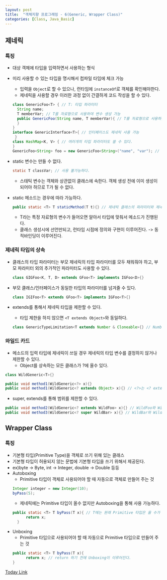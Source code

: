 ```yaml
---
layout: post
title:  "객체지향 프로그래밍 - 6(Generic, Wrapper Class)"
categories: [Class, Java_Basic]
---
```


## 제네릭

### 특징
- 대상 객체에 타입을 입력하면서 사용하는 형식
- 미리 사용할 수 있는 타입을 명시해서 컴파일 타임에 체크 가능
  * 입력을 `Object`로 할 수 있으나, 런타임에 `instanceOf`로 객체를 확인해야한다.
  * 제네릭을 사용할 경우 이러한 과정 없이 간결하게 코드 작성을 할 수 있다.
  ```java
  class GenericFoo<T> { // T: 타입 파라미터
    String name;
    T memberVar; // T를 자료형으로 사용하여 변수 생성 가능
    public GenericFoo(String name, T memberVar){ // T를 자료형으로 사용하는 메소드 생성 가능
    }
  }
  interface GenericInterface<T>{ // 인터페이스도 제네릭 사용 가능
   }
  class HashMap<K, V> { // 여러개의 타입 파라미터도 쓸 수 있다.
  }
  GenericFoo<String> foo = new GenericFoo<String>("name", "var"); // foo 객체에 한해서 T는 String이다. // 다음과 같이 만들어 사용한다.
  ```
- static 변수는 만들 수 없다.
  ```java
  static T classVar; // 사용 불가능하다.
  ```
  * 스태틱 변수는 객체와 상관없이 클래스에 속한다. 객체 생성 전에 이미 생성이 되어야 하므로 T가 될 수 없다.

- static 메소드는 경우에 따라 가능하다.
  ```java
  public static <T> T staticMethod(T t){} // 제네릭 클래스의 파라미터와 제네릭 메소드의 파라미터는 별개이다.
  ```
  * T라는 특정 자료형의 변수가 들어오면 알아서 타입에 맞춰서 메소드가 진행된다.
  * 클래스 생성시에 선언만되고, 런타임 시점에 정의와 구현이 이루어진다. -> 동적바인딩이 이루어진다.


### 제네릭 타입의 상속
- 클래스의 타입 파라미터는 부모 제네릭의 타입 파라미터를 모두 채워줘야 하고, 부모 파라미터 외의 추가적인 파라미터도 사용할 수 있다.
  ```java
  class GIGFoo<K, T, D> extends GFoo<T> implements IGFoo<D>{}
  ```
- 부모 클래스/인터페이스가 동일한 타입의 파라미터를 넘겨줄 수 있다.
  ```java
  class IGIFoo<T> extends GFoo<T> implements IGFoo<T>{}
  ```
- extends를 통해서 제네릭 타입을 제한할 수 있다.
  * 타입 제한을 하지 않으면 `<T extends Object>`와 동일하다.

  ```java
  class GenericTypeLimitation<T extends Number & Cloneable>{} // Number 추상클래스, Cloneable 인터페이스를 상속하는 클래스만 T로 올 수 있다.
  ```

### 와일드 카드
- 메소드의 입력 타입에 제네릭이 쓰일 경우 제네릭의 타입 변수를 결정하지 않거나 제한할 수 있다.
  * Object를 상속하는 모든 클래스가 ?에 올수 있다.
```java
class WildGeneric<T>{}
```
```java
public void method1(WildGeneric<?> x){}
public void method1(WildGeneric<? extends Object> x){} // <?>는 <? extends Object>와 같다.
```
  * super, extends를 통해 범위를 제한할 수 있다.
```java
public void method2(WildGeneric<? extends WildFoo> x){} // WildFoo와 WildFoo를 상속하는 클래스가 올 수 있다.
public void method3(WildGeneric<? super WildBar> x){} // WildBar와 WildBar의 상위 클래스가 다 올 수 있다.
```

## Wrapper Class
### 특징
- 기본형 타입(Primitive Type)을 객체로 쓰기 위해 있는 클래스
- 기본형 타입이 허용되지 않는 문법에 기본형 타입을 쓰기 위해서 제공된다.
- ex)byte -> Byte, int -> Integer, double -> Double 등등
- Autoboxing
  * Primitive 타입이 객체로 사용되어야 할 때 자동으로 객체로 만들어 주는 것
  ```java
  Integer integer = new Integer(10);
  byPass(5);
  ```
  * 제네릭에는 Primitive 타입이 올수 없지만 Autoboxing을 통해 사용 가능하다.
  ```java
  public static <T> T byPass(T x){ // T에는 원래 Primitive 타입은 올 수가 없다(int, double 등등)
        return x;
    }
  ```
- Unboxing
  * Primitive 타입으로 사용되어야 할 때 자동으로 Primitive 타입으로 만들어 주는 것
  ```java
  public static <T> T byPass(T x){
        return x; // return 하기 전에 Unboxing이 이루어진다.
  }
  ```


[Today Link](https://github.com/chundh/java-til/tree/master/4_OOP_Advanced/src/com/company/day2/Interface)